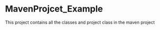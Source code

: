 # MavenProjcet_Example
This project contains all the classes and project class in the maven project 
